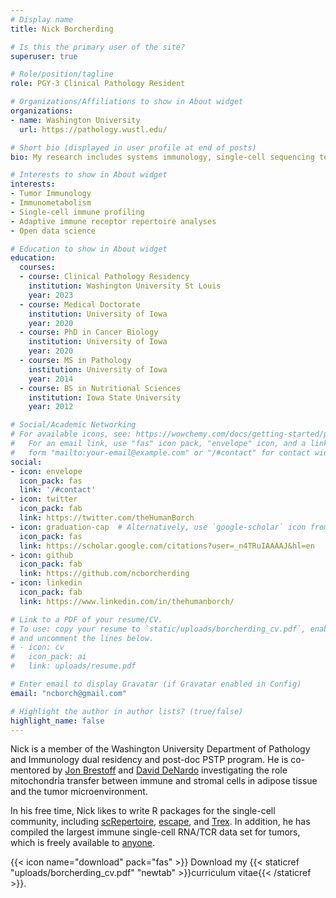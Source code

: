 ```yaml
---
# Display name
title: Nick Borcherding

# Is this the primary user of the site?
superuser: true

# Role/position/tagline
role: PGY-3 Clinical Pathology Resident

# Organizations/Affiliations to show in About widget
organizations:
- name: Washington University
  url: https://pathology.wustl.edu/

# Short bio (displayed in user profile at end of posts)
bio: My research includes systems immunology, single-cell sequencing technology, and computational frameworks. 

# Interests to show in About widget
interests:
- Tumor Immunology
- Immunometabolism 
- Single-cell immune profiling 
- Adaptive immune receptor repertoire analyses 
- Open data science 

# Education to show in About widget
education:
  courses:
  - course: Clinical Pathology Residency
    institution: Washington University St Louis
    year: 2023
  - course: Medical Doctorate
    institution: University of Iowa
    year: 2020
  - course: PhD in Cancer Biology
    institution: University of Iowa
    year: 2020
  - course: MS in Pathology
    institution: University of Iowa
    year: 2014
  - course: BS in Nutritional Sciences
    institution: Iowa State University
    year: 2012

# Social/Academic Networking
# For available icons, see: https://wowchemy.com/docs/getting-started/page-builder/#icons
#   For an email link, use "fas" icon pack, "envelope" icon, and a link in the
#   form "mailto:your-email@example.com" or "/#contact" for contact widget.
social:
- icon: envelope
  icon_pack: fas
  link: '/#contact'
- icon: twitter
  icon_pack: fab
  link: https://twitter.com/theHumanBorch
- icon: graduation-cap  # Alternatively, use `google-scholar` icon from `ai` icon pack
  icon_pack: fas
  link: https://scholar.google.com/citations?user=_n4TRuIAAAAJ&hl=en
- icon: github
  icon_pack: fab
  link: https://github.com/ncborcherding
- icon: linkedin
  icon_pack: fab
  link: https://www.linkedin.com/in/thehumanborch/

# Link to a PDF of your resume/CV.
# To use: copy your resume to `static/uploads/borcherding_cv.pdf`, enable `ai` icons in `params.toml`, 
# and uncomment the lines below.
# - icon: cv
#   icon_pack: ai
#   link: uploads/resume.pdf

# Enter email to display Gravatar (if Gravatar enabled in Config)
email: "ncborch@gmail.com"

# Highlight the author in author lists? (true/false)
highlight_name: false
---
```


Nick is a member of the Washington University Department of Pathology and Immunology dual residency and post-doc PSTP program. He is co-mentored by [Jon Brestoff](https://brestofflab.com/) and [David DeNardo](https://www.icce-wustl.org/david-denardo-lab.html) investigating the role mitochondria transfer between immune and stromal cells in adipose tissue and the tumor microenvironment.  

In his free time, Nick likes to write R packages for the single-cell community, including [scRepertoire](https://github.com/ncborcherding/scRepertoire), [escape](https://github.com/ncborcherding/escape), and [Trex](https://github.com/ncborcherding/Trex). In addition, he has compiled the largest immune single-cell RNA/TCR data set for tumors, which is freely available to [anyone](https://github.com/ncborcherding/utility).

{{< icon name="download" pack="fas" >}} Download my {{< staticref "uploads/borcherding_cv.pdf" "newtab" >}}curriculum vitae{{< /staticref >}}.
